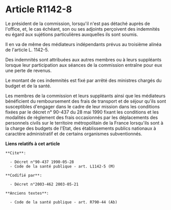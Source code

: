 # Article R1142-8

Le président de la commission, lorsqu'il n'est pas détaché auprès de l'office, et, le cas échéant, son ou ses adjoints
perçoivent des indemnités eu égard aux sujétions particulières auxquelles ils sont soumis.

Il en va de même des médiateurs indépendants prévus au troisième alinéa de l'article L. 1142-5.

Des indemnités sont attribuées aux autres membres ou à leurs suppléants lorsque leur participation aux séances de la
commission entraîne pour eux une perte de revenus.

Le montant de ces indemnités est fixé par arrêté des ministres chargés du budget et de la santé.

Les membres de la commission et leurs suppléants ainsi que les médiateurs bénéficient du remboursement des frais de transport
et de séjour qu'ils sont susceptibles d'engager dans le cadre de leur mission dans les conditions fixées par le décret n°
90-437 du 28 mai 1990 fixant les conditions et les modalités de règlement des frais occasionnés par les déplacements des
personnels civils sur le territoire métropolitain de la France lorsqu'ils sont à la charge des budgets de l'Etat, des
établissements publics nationaux à caractère administratif et de certains organismes subventionnés.

**Liens relatifs à cet article**

	**Cite**:

	  - Décret n°90-437 1990-05-28
	  - Code de la santé publique - art. L1142-5 (M)

	**Codifié par**:

	  - Décret n°2003-462 2003-05-21

	**Anciens textes**:

	  - Code de la santé publique - art. R790-44 (Ab)
